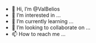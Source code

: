 - 👋 Hi, I’m @ValBelios
- 👀 I’m interested in ...
- 🌱 I’m currently learning ...
- 💞️ I’m looking to collaborate on ...
- 📫 How to reach me ...

<!---
ValBelios/ValBelios is a ✨ special ✨ repository because its `README.md` (this file) appears on your GitHub profile.
You can click the Preview link to take a look at your changes.
--->
